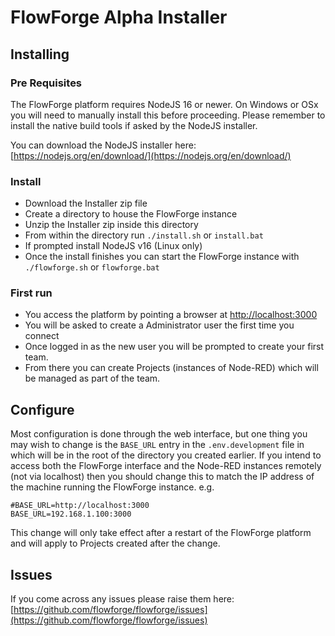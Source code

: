 # FlowForge Alpha Installer

## Installing

### Pre Requisites

The FlowForge platform requires NodeJS 16 or newer. On Windows or OSx you will need to manually 
install this before proceeding. Please remember to install the native build tools if asked by the
NodeJS installer.

You can download the NodeJS installer here: [https://nodejs.org/en/download/](https://nodejs.org/en/download/)

### Install

 - Download the Installer zip file
 - Create a directory to house the FlowForge instance
 - Unzip the Installer zip inside this directory
 - From within the directory run `./install.sh` or `install.bat` 
 - If prompted install NodeJS v16 (Linux only)
 - Once the install finishes you can start the FlowForge instance with `./flowforge.sh` or `flowforge.bat`

### First run

 - You access the platform by pointing a browser at [http://localhost:3000](http://localhost:3000)
 - You will be asked to create a Administrator user the first time you connect
 - Once logged in as the new user you will be prompted to create your first team.
 - From there you can create Projects (instances of Node-RED) which will be managed as part of the team.

## Configure

Most configuration is done through the web interface, but one thing you may wish to change is the 
`BASE_URL` entry in the `.env.development` file in which will be in the root of the directory you created 
earlier. If you intend to access both the FlowForge interface and the Node-RED instances remotely 
(not via localhost) then you should change this to match the IP address of the machine running the FlowForge
instance. e.g.

```
#BASE_URL=http://localhost:3000
BASE_URL=192.168.1.100:3000
```

This change will only take effect after a restart of the FlowForge platform and will apply to Projects
created after the change.

## Issues

If you come across any issues please raise them here: [https://github.com/flowforge/flowforge/issues](https://github.com/flowforge/flowforge/issues)